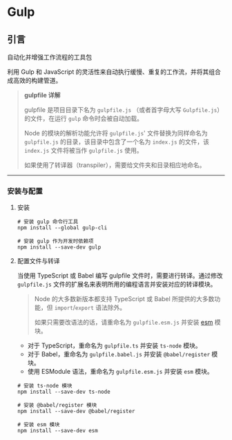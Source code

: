 # Gulp

## 引言

自动化并增强工作流程的工具包

利用 Gulp 和 JavaScript 的灵活性来自动执行缓慢、重复的工作流，并将其组合成高效的构建管道。

> **gulpfile 详解**
>
> gulpfile 是项目目录下名为 `gulpfile.js` （或者首字母大写 `Gulpfile.js`）的文件，在运行 `gulp` 命令时会被自动加载。
>
> Node 的模块的解析功能允许将 `gulpfile.js`' 文件替换为同样命名为 `gulpfile.js` 的目录，该目录中包含了一个名为 `index.js` 的文件，该 `index.js` 文件将被当作 `gulpfile.js` 使用。
>
> 如果使用了转译器（transpiler），需要给文件夹和目录相应地命名。

---

### 安装与配置

1. 安装

   ```shell
   # 安装 gulp 命令行工具
   npm install --global gulp-cli

   # 安装 gulp 作为开发时依赖项
   npm install --save-dev gulp
   ```

2. 配置文件与转译

   当使用 TypeScript 或 Babel 编写 gulpfile 文件时，需要进行转译。通过修改 `gulpfile.js` 文件的扩展名来表明所用的编程语言并安装对应的转译模块。

   > Node 的大多数新版本都支持 TypeScript 或 Babel 所提供的大多数功能，但 `import`/`export` 语法除外。
   >
   > 如果只需要改语法的话，请重命名为 `gulpfile.esm.js` 并安装 [esm](https://www.npmjs.com/package/esm) 模块。

   - 对于 TypeScript，重命名为 `gulpfile.ts` 并安装 `ts-node` 模块。
   - 对于 Babel，重命名为 `gulpfile.babel.js` 并安装 `@babel/register` 模块。
   - 使用 ESModule 语法，重命名为 `gulpfile.esm.js` 并安装 `esm` 模块。

   ```shell
   # 安装 ts-node 模块
   npm install --save-dev ts-node

   # 安装 @babel/register 模块
   npm install --save-dev @babel/register

   # 安装 esm 模块
   npm install --save-dev esm
   ```
